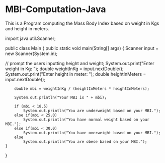 # MBI-Computation-Java
This is a Program computing the Mass Body Index based on weight in Kgs and height in meters.

import java.util.Scanner;

public class Main {
    public static void main(String[] args) {
        Scanner input = new Scanner(System.in);

// prompt the users inputting height and weight;
        System.out.print("Enter weight in Kg: ");
        double weightInKg = input.nextDouble();
        System.out.print("Enter height in meter: ");
        double heightInMeters = input.nextDouble();

        double mbi = weightInKg / (heightInMeters * heightInMeters);

        System.out.println("Your MBI is " + mbi);

        if (mbi < 18.5)
            System.out.println("You are underweight based on your MBI.");
        else if(mbi < 25.0)
            System.out.println("You have normal weight based on your MBI.");
        else if(mbi < 30.0)
            System.out.println("You have overweight based on your MBI.");
        else
            System.out.println("You are obese based on your MBI.");
    }
}
